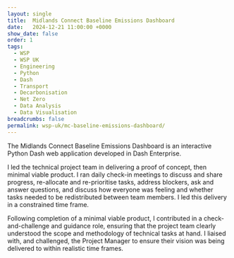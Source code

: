 ```yaml
---
layout: single
title:  Midlands Connect Baseline Emissions Dashboard
date:   2024-12-21 11:00:00 +0000
show_date: false
order: 1
tags: 
  - WSP
  - WSP UK
  - Engineering
  - Python
  - Dash
  - Transport
  - Decarbonisation
  - Net Zero
  - Data Analysis
  - Data Visualisation
breadcrumbs: false
permalink: wsp-uk/mc-baseline-emissions-dashboard/
---
```

The Midlands Connect Baseline Emissions Dashboard is an interactive Python Dash web application developed in Dash Enterprise.

I led the technical project team in delivering a proof of concept, then minimal viable product.
I ran daily check-in meetings to discuss and share progress, re-allocate and re-prioritise tasks, address blockers, ask and answer questions, and discuss how everyone was feeling and whether tasks needed to be redistributed between team members.
I led this delivery in a constrained time frame.

Following completion of a minimal viable product, I contributed in a check-and-challenge and guidance role, ensuring that the project team clearly understood the scope and methodology of technical tasks at hand.
I liaised with, and challenged, the Project Manager to ensure their vision was being delivered to within realistic time frames.

[MC Baseline]: https://www.midlandsconnect.uk/projects/data/